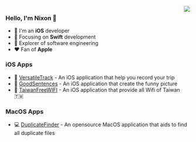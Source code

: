 <img align="right" src="https://github-readme-stats.vercel.app/api/top-langs/?username=powerwolf543&hide=javascript,html&layout=compact" />

### Hello, I'm Nixon 👋

- 📱 I'm an **iOS** developer
- 📙 Focusing on **Swift** development
- 🔬 Explorer of software engineering
- ❤️ Fan of **Apple**

### iOS Apps

- 📱 [VersatileTrack](https://itunes.apple.com/us/app/id1079800351) - An iOS application that help you record your trip
- 📱 [GoodSentences](https://itunes.apple.com/us/app/id1110597230) - An iOS application that create the funny picture
- 📱 [TaiwanFreeWIFI](https://itunes.apple.com/us/app/id1088601643) - An iOS application that provide all Wifi of Taiwan 🇹🇼

### MacOS Apps

- 💻 [DuplicateFinder](https://github.com/powerwolf543/DuplicateFinder) - An opensource MacOS application that aids to find all duplicate files
